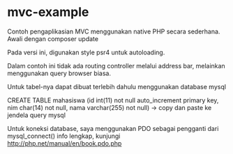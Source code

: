 # mvc-example

Contoh pengaplikasian MVC menggunakan native PHP secara sederhana.
Awali dengan composer update

Pada versi ini, digunakan style psr4 untuk autoloading.

Dalam contoh ini tidak ada routing controller melalui address bar, melainkan menggunakan query browser biasa.

Untuk tabel-nya dapat dibuat terlebih dahulu menggunakan database mysql

CREATE TABLE mahasiswa (id int(11) not null auto_increment primary key, nim char(14) not null, nama varchar(255) not null) -> copy dan paste ke jendela query mysql

Untuk koneksi database, saya menggunakan PDO sebagai pengganti dari mysql_connect() info lengkap, kunjungi http://php.net/manual/en/book.pdo.php
